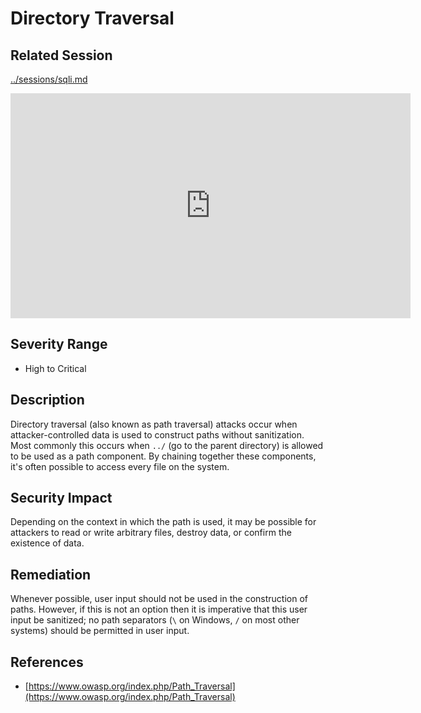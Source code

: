 Directory Traversal
===================

Related Session
---------------

[../sessions/sqli.md](../sessions/sqli.md)

<iframe id="ytplayer" type="text/html" width="640" height="360" src="https://www.youtube-nocookie.com/embed/bIB3Hi6KeZU?rel=0&autoplay=0&origin=https://hacker101.com" frameborder="0"></iframe>

Severity Range
--------------

- High to Critical

Description
-----------

Directory traversal (also known as path traversal) attacks occur when attacker-controlled data is used to construct paths without sanitization.  Most commonly this occurs when `../` (go to the parent directory) is allowed to be used as a path component.  By chaining together these components, it's often possible to access every file on the system.

Security Impact
---------------

Depending on the context in which the path is used, it may be possible for attackers to read or write arbitrary files, destroy data, or confirm the existence of data.

Remediation
-----------

Whenever possible, user input should not be used in the construction of paths.  However, if this is not an option then it is imperative that this user input be sanitized; no path separators (`\` on Windows, `/` on most other systems) should be permitted in user input.

References
----------

- [https://www.owasp.org/index.php/Path_Traversal](https://www.owasp.org/index.php/Path_Traversal)


